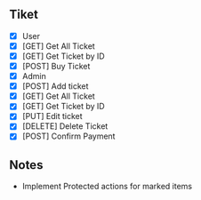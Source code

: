 ## Tiket
 * [X]  User
   * [X]  [GET] Get All Ticket
   * [X]  [GET] Get Ticket by ID
   * [X]  [POST] Buy Ticket
 * [X]  Admin
   * [X]  [POST] Add ticket
   * [X]  [GET] Get All Ticket 
   * [X]  [GET] Get Ticket by ID
   * [X]  [PUT] Edit ticket
   * [X]  [DELETE] Delete Ticket
   * [X]  [POST] Confirm Payment

## Notes
- Implement Protected actions for marked items
